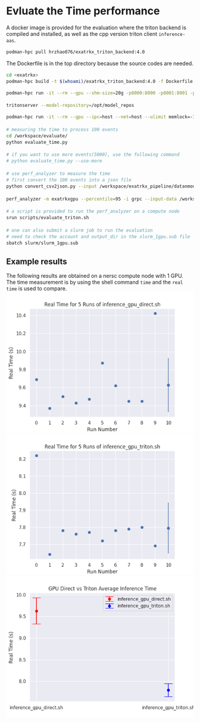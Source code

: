 # Evluate the Time performance 

A docker image is provided for the evaluation where the triton backend is compiled and installed, as well as the cpp version triton client `inference-aas`. 
```bash
podman-hpc pull hrzhao076/exatrkx_triton_backend:4.0 
```

The Dockerfile is in the top directory because the source codes are needed. 

```bash
cd <exatrkx>
podman-hpc build -t $(whoami)/exatrkx_triton_backend:4.0 -f Dockerfile 
```


```bash 
podman-hpc run -it --rm --gpu --shm-size=20g -p8000:8000 -p8001:8001 -p8002:8002 -v ${PWD}:/workspace hrzhao076/exatrkx_triton_backend:4.0 

tritonserver --model-repository=/opt/model_repos
```

```bash 
podman-hpc run -it --rm --gpu --ipc=host --net=host --ulimit memlock=-1 --ulimit stack=67108864 -v ${PWD}:/workspace/ hrzhao076/exatrkx_triton_backend:4.0

# measuring the time to process 100 events 
cd /workspace/evaluate/
python evaluate_time.py

# if you want to use more events(5000), use the following command
# python evaluate_time.py --use-more 

# use perf_analyzer to measure the time
# first convert the 100 events into a json file 
python convert_csv2json.py --input /workspace/exatrkx_pipeline/datanmodels/lrt/inputs 

perf_analyzer -m exatrkxgpu --percentile=95 -i grpc --input-data /workspace/exatrkx_pipeline/datanmodels/lrt/inputs.json --measurement-interval 10000

# a script is provided to run the perf_analyzer on a compute node 
srun scripts/evaluate_triton.sh 

# one can also submit a slurm job to run the evaluation
# need to check the account and output_dir in the slurm_1gpu.sub file 
sbatch slurm/slurm_1gpu.sub 

```

## Example results 
The following results are obtained on a nersc compute node with 1 GPU. The time measurement is by using the shell command `time` and the `real time` is used to compare.    
![GPU direct inference](results_inference_gpu_direct.png)
![GPU triton inference](results_inference_gpu_triton.png)
![GPU direct vs. triton](gpu_comparison.png)

